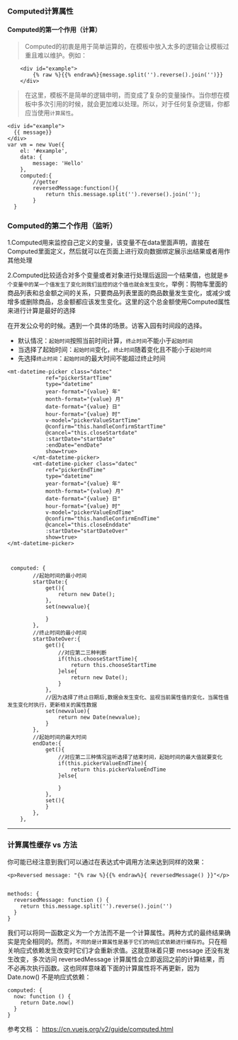 ### Computed计算属性  

#### Computed的第一个作用（计算）

>Computed的初衷是用于简单运算的，在模板中放入太多的逻辑会让模板过重且难以维护。例如：
```
    <div id="example">
        {% raw %}{{% endraw%}{message.split('').reverse().join('')}}
    </div>
```
>在这里，模板不是简单的逻辑申明，而变成了复杂的变量操作。当你想在模板中多次引用的时候，就会更加难以处理。所以，对于任何复杂逻辑，你都应当使用`计算属性`。

```
<div id="example">
  {{ message}}
</div>
var vm = new Vue({
    el: '#example',
    data: {
        message: 'Hello'
    },
    computed:{
        //getter
        reversedMessage:function(){
            return this.message.split('').reverse().join('');
        }
  }
```  

### Computed的第二个作用（监听）
1.Computed用来监控自己定义的变量，该变量不在data里面声明，直接在Computed里面定义，然后就可以在页面上进行双向数据绑定展示出结果或者用作其他处理  

2.Computed比较适合对多个变量或者对象进行处理后返回一个结果值，也就是`多个变量中的某一个值发生了变化则我们监控的这个值也就会发生变化`，举例：购物车里面的商品列表和总金额之间的关系，只要商品列表里面的商品数量发生变化，或减少或增多或删除商品，总金额都应该发生变化。这里的这个总金额使用Computed属性来进行计算是最好的选择 

在开发公众号的时候。遇到一个具体的场景。访客入园有时间段的选择。  

* 默认情况：`起始时间`按照当前时间计算，`终止时间`不能小于`起始时间`
* 当选择了起始时间：`起始时间`变化，`终止时间`随着变化且不能小于`起始时间`
* 先选择`终止时间`：`起始时间`的最大时间不能超过终止时间

```
<mt-datetime-picker class="datec"
            ref="pickerStartTime" 
            type="datetime" 
            year-format="{value} 年"
            month-format="{value} 月"
            date-format="{value} 日"
            hour-format="{value} 时"
            v-model="pickerValueStartTime"
            @confirm="this.handleConfirmStartTime"
            @cancel="this.closeStartdate"
            :startDate="startDate"
            :endDate="endDate"
            show=true>
        </mt-datetime-picker>
        <mt-datetime-picker class="datec"
            ref="pickerEndTime" 
            type="datetime" 
            year-format="{value} 年"
            month-format="{value} 月"
            date-format="{value} 日"
            hour-format="{value} 时"
            v-model="pickerValueEndTime"
            @confirm="this.handleConfirmEndTime"
            @cancel="this.closeEnddate"
            :startDate="startDateOver"
            show=true>
</mt-datetime-picker>



 computed: {
        //起始时间的最小时间
        startDate:{
            get(){
                return new Date();
            },
            set(newvalue){
                
            }
        },
        //终止时间的最小时间
        startDateOver:{
            get(){
                //对应第二三种判断
                if(this.chooseStartTime){
                    return this.chooseStartTime
                }else{
                    return new Date();
                }
            },
            //因为选择了终止日期后,数据会发生变化、监视当前属性值的变化，当属性值发生变化时执行，更新相关的属性数据
            set(newvalue){
                return new Date(newvalue);
            }
        },
        //起始时间的最大时间
        endDate:{
            get(){
                //对应第二三种情况监听选择了结束时间，起始时间的最大值就要变化
                if(this.pickerValueEndTime){
                    return this.pickerValueEndTime
                }else{

                }
            },
            set(){
            }
        },
    },

```  

---

### 计算属性缓存 vs 方法
你可能已经注意到我们可以通过在表达式中调用方法来达到同样的效果：
```
<p>Reversed message: "{% raw %}{{% endraw%}{ reversedMessage() }}"</p>
```

```

methods: {
  reversedMessage: function () {
    return this.message.split('').reverse().join('')
  }
}

```
我们可以将同一函数定义为一个方法而不是一个计算属性。两种方式的最终结果确实是完全相同的。然而，`不同的是计算属性是基于它们的响应式依赖进行缓存的`。只在相关响应式依赖发生改变时它们才会重新求值。这就意味着只要 message 还没有发生改变，多次访问 reversedMessage 计算属性会立即返回之前的计算结果，而不必再次执行函数。这也同样意味着下面的计算属性将不再更新，因为 Date.now() 不是响应式依赖：
```
computed: {
  now: function () {
    return Date.now()
  }
}
```

参考文档 ： https://cn.vuejs.org/v2/guide/computed.html